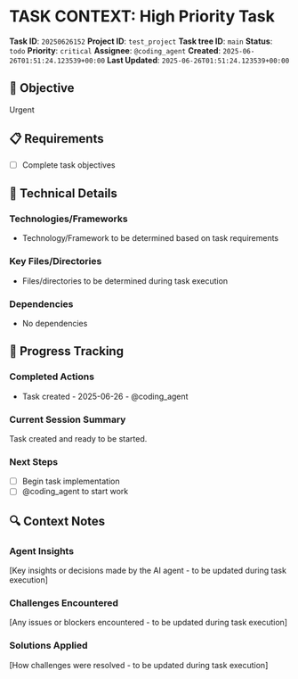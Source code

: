# TASK CONTEXT: High Priority Task

**Task ID**: `20250626152`
**Project ID**: `test_project`
**Task tree ID**: `main`
**Status**: `todo`
**Priority**: `critical`
**Assignee**: `@coding_agent`
**Created**: `2025-06-26T01:51:24.123539+00:00`
**Last Updated**: `2025-06-26T01:51:24.123539+00:00`

## 🎯 Objective
Urgent

## 📋 Requirements
- [ ] Complete task objectives

## 🔧 Technical Details
### Technologies/Frameworks
- Technology/Framework to be determined based on task requirements

### Key Files/Directories
- Files/directories to be determined during task execution

### Dependencies
- No dependencies

## 🚀 Progress Tracking
### Completed Actions
- Task created - 2025-06-26 - @coding_agent

### Current Session Summary
Task created and ready to be started.

### Next Steps
- [ ] Begin task implementation
- [ ] @coding_agent to start work

## 🔍 Context Notes
### Agent Insights
[Key insights or decisions made by the AI agent - to be updated during task execution]

### Challenges Encountered
[Any issues or blockers encountered - to be updated during task execution]

### Solutions Applied
[How challenges were resolved - to be updated during task execution]
